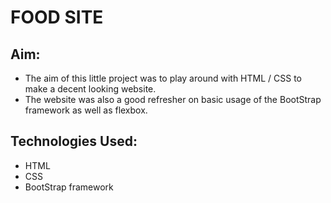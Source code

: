 # FOOD SITE

## Aim:

- The aim of this little project was to play around with HTML / CSS to make a decent looking website.
- The website was also a good refresher on basic usage of the BootStrap framework as well as flexbox.

## Technologies Used:

- HTML
- CSS
- BootStrap framework
